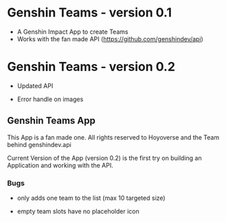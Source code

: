 # Genshin Teams - version 0.1


- A Genshin Impact App to create Teams
- Works with the fan made API (https://github.com/genshindev/api)

# Genshin Teams - version 0.2

- Updated API
  
- Error handle on images

## Genshin Teams App


This App is a fan made one. All rights reserved to Hoyoverse and the Team behind genshindev.api

Current Version of the App (version 0.2) is the first try on building an Application and working with the API.

### Bugs

- only adds one team to the list (max 10 targeted size)

- empty team slots have no placeholder icon
